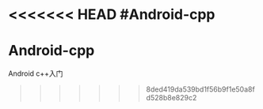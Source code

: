 <<<<<<< HEAD
#Android-cpp
=======
# Android-cpp
Android c++入门
>>>>>>> 8ded419da539bd1f56b9f1e50a8fd528b8e829c2
